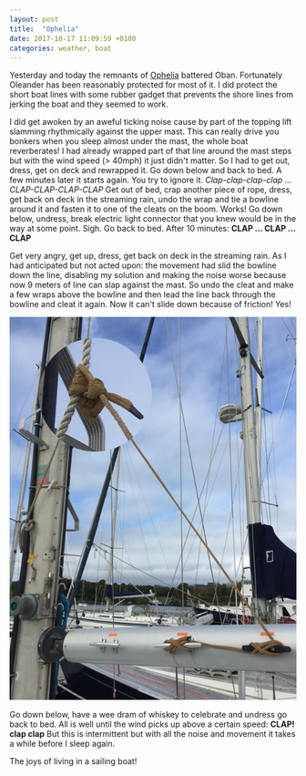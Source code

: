 ```yaml
---
layout: post
title:  "Ophelia"
date: 2017-10-17 11:09:59 +0100
categories: weather, boat
---
```

Yesterday and today the remnants of [Ophelia](https://en.wikipedia.org/wiki/Hurricane_Ophelia_(2017)) battered Oban. Fortunately Oleander has been reasonably protected for most of it. I did protect the short boat lines with some rubber gadget that prevents the shore lines from jerking the boat and they seemed to work.

I did get awoken by an aweful ticking noise cause by part of the topping lift slamming rhythmically against the upper mast. This can really drive you bonkers when you sleep almost under the mast, the whole boat reverberates! I had already wrapped part of that line around the mast steps but with the wind speed (> 40mph) it just didn't matter. So I had to get out, dress, get on deck and rewrapped it. Go down below and back to bed. A few minutes later it starts again. You try to ignore it. *Clap-clap-clap-clap ... CLAP-CLAP-CLAP-CLAP* Get out of bed, crap another piece of rope, dress, get back on deck in the streaming rain, undo the wrap and tie a bowline around it and fasten it to one of the cleats on the boom. Works! Go down below, undress, break electric light connector that you knew would be in the way at some point. Sigh. Go back to bed. After 10 minutes: __CLAP ... CLAP ... CLAP__

Get very angry, get up, dress, get back on deck in the streaming rain. As I had anticipated but not acted upon: the movement had slid the bowline down the line, disabling my solution and making the noise worse because now 9 meters of line can slap against the mast. So undo the cleat and make a few wraps above the bowline and then lead the line back through the bowline and cleat it again. Now it can't slide down because of friction! Yes!

![Shows the line I tied](/images/Oleander/Dunstaffnage/slap-slap-slap.png)

Go down below, have a wee dram of whiskey to celebrate and undress go back to bed. All is well until the wind picks up above a certain speed: __CLAP! clap clap__ But this is intermittent but with all the noise and movement it takes a while before I sleep again.

The joys of living in a sailing boat!
